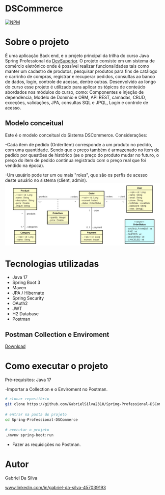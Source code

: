# DSCommerce 
[![NPM](https://img.shields.io/npm/l/react)](https://github.com/GabrielSilva2310/Spring-Professional-DSCommerce/blob/main/LICENSE) 

# Sobre o projeto
É uma aplicação Back end, e o projeto principal da trilha do curso Java Spring Professional da [DevSuperior](https://devsuperior.com.br "Site da DevSuperior").
O projeto consiste em um sistema de comércio eletrônico onde é possível realizar funcionalidades tais como manter um
cadastro de produtos, pesquisar produtos para fins de catálogo e carrinho de compras, registrar
e recuperar pedidos, consultas ao banco de dados, login, controle de acesso, dentre outras.
Desenvolvido ao longo do curso esse projeto é utilizado para aplicar os tópicos de conteúdo abordados nos módulos do curso, como:
Componentes e injeção de dependência, Modelo de Domínio e ORM, API REST, camadas, CRUD, exceções, validações, JPA, consultas SQL e JPQL, 
Login e controle de acesso.


## Modelo conceitual
Este é o modelo conceitual do Sistema DSCommerce. Considerações:

-Cada item de pedido (OrderItem) corresponde a um produto no pedido, com uma 
 quantidade. Sendo que o preço também é armazenado no item de pedido por 
 questões de histórico (se o preço do produto mudar no futuro, o preço do item de 
 pedido continua registrado com o preço real que foi vendido na época).

-Um usuário pode ter um ou mais "roles", que são os perfis de acesso deste usuário 
 no sistema (client, admin).
![Modelo Conceitual](https://github.com/GabrielSilva2310/Assets/blob/main/Image%20DSCommerce/Domain%20Model.png)

# Tecnologias utilizadas
- Java 17
- Spring Boot 3
- Maven
- JPA / Hibernate
- Spring Security
- OAuth2
- JWT
- H2 Database
- Postman
## Postman Collection e Enviroment
[Download](https://github.com/GabrielSilva2310/Assets/tree/main/Postman%20Collections%20and%20Enviroments/DSCommerce)

# Como executar o projeto

Pré-requisitos: Java 17

-Importar a Collection e o Enviroment no Postman.

```bash
# clonar repositório
git clone https://github.com/GabrielSilva2310/Spring-Professional-DSCommerce.git

# entrar na pasta do projeto
cd Spring-Professional-DSCommerce

# executar o projeto
./mvnw spring-boot:run
```

- Fazer as requisições no Postman.

# Autor

Gabriel Da Silva 

www.linkedin.com/in/gabriel-da-silva-457039193
